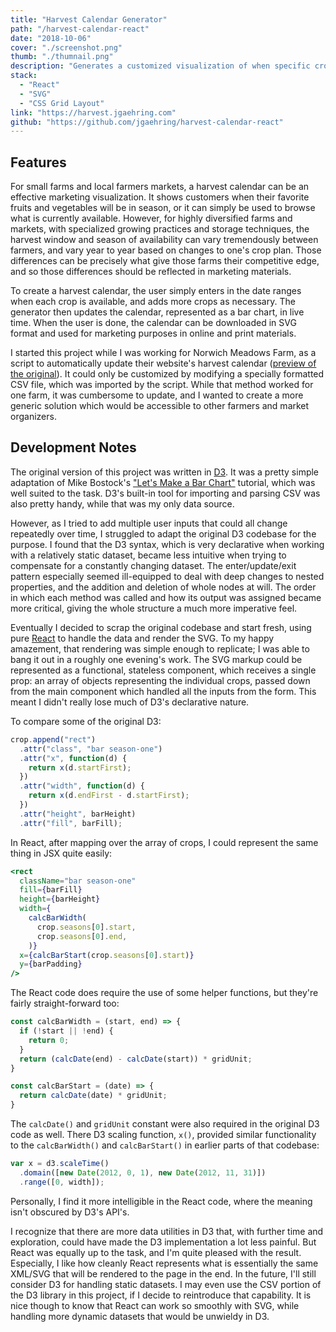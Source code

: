 ```yaml
---
title: "Harvest Calendar Generator"
path: "/harvest-calendar-react"
date: "2018-10-06"
cover: "./screenshot.png"
thumb: "./thumnail.png"
description: "Generates a customized visualization of when specific crops will be available for a given farm, downloadable as an SVG."
stack: 
  - "React"
  - "SVG"
  - "CSS Grid Layout"
link: "https://harvest.jgaehring.com"
github: "https://github.com/jgaehring/harvest-calendar-react"
---
```


## Features
For small farms and local farmers markets, a harvest calendar can be an effective marketing visualization. It shows customers when their favorite fruits and vegetables will be in season, or it can simply be used to browse what is currently available. However, for highly diversified farms and markets, with specialized growing practices and storage techniques, the harvest window and season of availability can vary tremendously between farmers, and vary year to year based on changes to one's crop plan. Those differences can be precisely what give those farms their competitive edge, and so those differences should be reflected in marketing materials.

To create a harvest calendar, the user simply enters in the date ranges when each crop is available, and adds more crops as necessary. The generator then updates the calendar, represented as a bar chart, in live time. When the user is done, the calendar can be downloaded in SVG format and used for marketing purposes in online and print materials.

I started this project while I was working for Norwich Meadows Farm, as a script to automatically update their website's harvest calendar ([preview of the original](https://jgaehring.com/harvest-calendar)). It could only be customized by modifying a specially formatted CSV file, which was imported by the script. While that method worked for one farm, it was cumbersome to update, and I wanted to create a more generic solution which would be accessible to other farmers and market organizers.

## Development Notes
The original version of this project was written in [D3](https://d3js.org/). It was a pretty simple adaptation of Mike Bostock's ["Let's Make a Bar Chart"](https://bost.ocks.org/mike/bar/) tutorial, which was well suited to the task. D3's built-in tool for importing and parsing CSV was also pretty handy, while that was my only data source.

However, as I tried to add multiple user inputs that could all change repeatedly over time, I struggled to adapt the original D3 codebase for the purpose. I found that the D3 syntax, which is very declarative when working with a relatively static dataset, became less intuitive when trying to compensate for a constantly changing dataset. The enter/update/exit pattern especially seemed ill-equipped to deal with deep changes to nested properties, and the addition and deletion of whole nodes at will. The order in which each method was called and how its output was assigned became more critical, giving the whole structure a much more imperative feel.

Eventually I decided to scrap the original codebase and start fresh, using pure [React](https://reactjs.org/) to handle the data and render the SVG. To my happy amazement, that rendering was simple enough to replicate; I was able to bang it out in a roughly one evening's work. The SVG markup could be represented as a functional, stateless component, which receives a single prop: an array of objects representing the individual crops, passed down from the main component which handled all the inputs from the form. This meant I didn't really lose much of D3's declarative nature.

To compare some of the original D3:

```js
crop.append("rect")
  .attr("class", "bar season-one")
  .attr("x", function(d) {
    return x(d.startFirst);
  })
  .attr("width", function(d) {
    return x(d.endFirst - d.startFirst);
  })
  .attr("height", barHeight)
  .attr("fill", barFill);
```

In React, after mapping over the array of crops, I could represent the same thing in JSX quite easily:

```jsx
<rect 
  className="bar season-one"
  fill={barFill}
  height={barHeight}
  width={
    calcBarWidth(
      crop.seasons[0].start,
      crop.seasons[0].end,
    )}
  x={calcBarStart(crop.seasons[0].start)}
  y={barPadding}
/>
```

The React code does require the use of some helper functions, but they're fairly straight-forward too:

```js
const calcBarWidth = (start, end) => {
  if (!start || !end) {
    return 0;
  }
  return (calcDate(end) - calcDate(start)) * gridUnit;
}

const calcBarStart = (date) => {
  return calcDate(date) * gridUnit;
}
```

The `calcDate()` and `gridUnit` constant were also required in the original D3 code as well. There D3 scaling function, `x()`, provided similar functionality to the `calcBarWidth()` and `calcBarStart()` in earlier parts of that codebase:

```js
var x = d3.scaleTime()
  .domain([new Date(2012, 0, 1), new Date(2012, 11, 31)])
  .range([0, width]);
```

 Personally, I find it more intelligible in the React code, where the meaning isn't obscured by D3's API's.
 
 I recognize that there are more data utilities in D3 that, with further time and exploration, could have made the D3 implementation a lot less painful. But React was equally up to the task, and I'm quite pleased with the result. Especially, I like how cleanly React represents what is essentially the same XML/SVG that will be rendered to the page in the end. In the future, I'll still consider D3 for handling static datasets. I may even use the CSV portion of the D3 library in this project, if I decide to reintroduce that capability. It is nice though to know that React can work so smoothly with SVG, while handling more dynamic datasets that would be unwieldy in D3.
